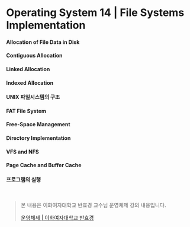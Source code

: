 # Operating System 14 | File Systems Implementation

#### Allocation of File Data in Disk

#### Contiguous Allocation

#### Linked Allocation

#### Indexed Allocation

#### UNIX 파일시스템의 구조

#### FAT File System

#### Free-Space Management

#### Directory Implementation

#### VFS and NFS

#### Page Cache and Buffer Cache

#### 프로그램의 실행







<br>

> 본 내용은 이화여자대학교 반효경 교수님 운영체제 강의 내용입니다.
>
> [운영체제 | 이화여자대학교 반효경](http://www.kocw.net/home/search/kemView.do?kemId=1046323)

